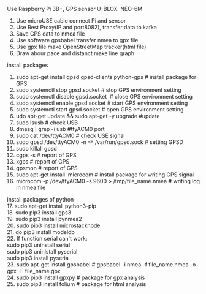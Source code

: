 Use Raspberry Pi 3B+, GPS sensor U-BLOX  NEO-6M
1. Use microUSE cable connect Pi and sensor
2. Use Rest Proxy(IP and port8082), transfer data to kafka
3. Save GPS data to nmea file
4. Use software gpsbabel transfer nmea to gpx file
5. Use gpx file make OpenStreetMap tracker(html file)
6. Draw abour pace and distanct make line graph

install packages
01. sudo apt-get install gpsd gpsd-clients python-gps # install package for GPS
02. sudo systemctl stop gpsd.socket # stop GPS environment setting
03. sudo systemctl disable gpsd.socket  # close GPS environment setting
04. sudo systemctl enable gpsd.socket # start GPS environment setting
05. sudo systemctl start gpsd.socket # open GPS environment setting
06. udo apt-get update && sudo apt-get -y upgrade #update
07. sudo lsusb # check USB 
08. dmesg | grep -i usb #ttyACM0 port 
09. sudo cat /dev/ttyACM0 # check USE signal
10. sudo gpsd /dev/ttyACM0 -n -F /var/run/gpsd.sock # setting GPSD
11. sudo killall gpsd
12. cgps -s # report of GPS
13. xgps # report of GPS
14. gpsmon # report of GPS
15. sudo apt-get install  microcom # install package for writing GPS signal
16. microcom -p /dev/ttyACM0 -s 9600 > /tmp/file_name.nmea # writing log in nmea file

install packages of python<br/>
17. sudo apt-get install python3-pip<br/>
18. sudo pip3 install gps3<br/>
19. sudo pip3 install pynmea2<br/>
20. sudo pip3 install microstacknode<br/>
21. do pip3 install modeldb<br/>
22. If function serial can't work:<br/>
      sudo pip3 uninstall serial<br/>
      sudo pip3 uninlstall pyserial<br/>
      sudo pip3 install pyseria<br/>
23. sudo apt-get install gpsbabel # gpsbabel -i nmea -f file_name.nmea -o gpx -F file_name.gpx<br/>
24. sudo pip3 install gpxpy # package for gpx analysis<br/>
25. sudo pip3 install folium # package for html analysis
